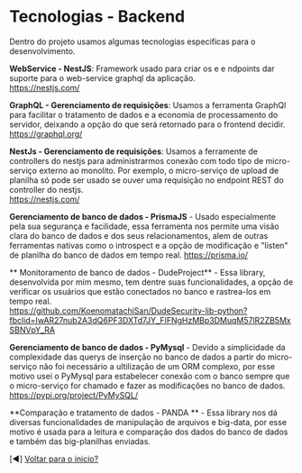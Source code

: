 

# Tecnologias - Backend
Dentro do projeto usamos algumas tecnologias especificas para o desenvolvimento.

**WebService - NestJS**: Framework usado para criar os e e ndpoints dar suporte para o web-service graphql da aplicação.  
https://nestjs.com/

**GraphQL - Gerenciamento de requisições**: Usamos a ferramenta GraphQl para facilitar o tratamento de dados e a economia de processamento do servidor, deixando a opção do que será retornado para o frontend decidir.  
https://graphql.org/

**NestJs - Gerenciamento de requisições**: Usamos a ferramente de controllers do nestjs para administrarmos conexão com todo tipo de micro-serviço externo ao monolito. Por exemplo, o micro-serviço de upload de planilha só pode ser usado se ouver uma requisição no endpoint REST do controller do nestjs.  
https://nestjs.com/  

**Gerenciamento de banco de dados - PrismaJS** - Usado especialmente pela sua segurança e facilidade, essa ferramenta nos permite uma visão clara do banco de dados e dos seus relacionamentos, alem de outras ferramentas nativas como o introspect e a opção de modificação e "listen" de planilha do banco de dados em tempo real.
https://prisma.io/

** Monitoramento de banco de dados - DudeProject** - Essa library, desenvolvida por mim mesmo, tem dentre suas funcionalidades, a opção de verificar os usuários que estão conectados no banco e rastrea-los em tempo real.  
https://github.com/KoenomatachiSan/DudeSecurity-lib-python?fbclid=IwAR27nub2A3dQ6PF3DXTd7JY_FIFNgHzMBp3DMuqM57lR2ZB5MxSBNVpY_RA

**Gerenciamento de banco de dados - PyMysql** -  Devido a simplicidade da complexidade das querys de inserção no banco de dados a partir do micro-serviço não foi necessário a ultilização de um ORM complexo, por esse motivo usei o PyMysql para estabelecer conexão com o banco sempre que o micro-serviço for chamado e fazer as modificações no banco de dados. https://pypi.org/project/PyMySQL/

**Comparação e tratamento de dados - PANDA ** - Essa library nos dá diversas funcionalidades de manipulação de arquivos e big-data, por esse motivo é usada para a leitura e comparação dos dados do banco de dados e também das big-planilhas enviadas.

[:arrow_backward:]  [Voltar para o inicio?](https://github.com/KoenomatachiSan/one-trading-warzone)

